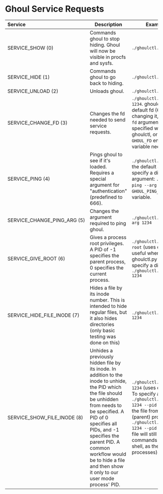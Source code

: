 # Ghoul Service Requests

| **Service**                 | **Description**                                                                                                                                                                                                                                                                                                         | **Example Usage**                                                                                                                                                                                                                                                                                                                  |
|:--------------------------- | ----------------------------------------------------------------------------------------------------------------------------------------------------------------------------------------------------------------------------------------------------------------------------------------------------------------------- | ---------------------------------------------------------------------------------------------------------------------------------------------------------------------------------------------------------------------------------------------------------------------------------------------------------------------------------- |
| SERVICE_SHOW (0)            | Commands ghoul to stop hiding. Ghoul will now be visible in procfs and sysfs.                                                                                                                                                                                                                                           | `./ghoulctl.py show`                                                                                                                                                                                                                                                                                                               |
| SERVICE_HIDE (1)            | Commands ghoul to go back to hiding.                                                                                                                                                                                                                                                                                    | `./ghoulctl.py hide`                                                                                                                                                                                                                                                                                                               |
| SERVICE_UNLOAD (2)          | Unloads ghoul.                                                                                                                                                                                                                                                                                                          | `./ghoulctl.py unload`                                                                                                                                                                                                                                                                                                             |
| SERVICE_CHANGE_FD (3)       | Changes the fd needed to send service requests.                                                                                                                                                                                                                                                                         | `./ghoulctl.py change-fd 1234`. ghoulctl.py uses the default fd (666). After changing it, the `--fd` argument needs to be specified with each use of ghoulctl, or the `GHOUL_FD` environment variable needs to be set.                                                                                                             |
| SERVICE_PING (4)            | Pings ghoul to see if it's loaded. Requires a special argument for "authentication" (predefined to 666).                                                                                                                                                                                                                | `./ghoulctl.py ping` (uses the default argument). To specify a different argument: `./ghoulctl.py ping --arg 1234` or set the `GHOUL_PING_ARG` environment variable.                                                                                                                                                               |
| SERVICE_CHANGE_PING_ARG (5) | Changes the argument required to ping ghoul.                                                                                                                                                                                                                                                                            | `./ghoulctl.py change-ping-arg 1234`                                                                                                                                                                                                                                                                                               |
| SERVICE_GIVE_ROOT (6)       | Gives a process root privileges. A PID of -1 specifies the parent process, 0 specifies the current process.                                                                                                                                                                                                             | `./ghoulctl.py give-root` (uses default PID -1, useful when running ghoulctl.py from a shell). To specify a different PID: `./ghoulctl.py give-root 1234`                                                                                                                                                                          |
| SERVICE_HIDE_FILE_INODE (7) | Hides a file by its inode number. This is intended to hide regular files, but it also hides directories (only basic testing was done on this)                                                                                                                                                                           | `./ghoulctl.py hide-inode 1234`                                                                                                                                                                                                                                                                                                    |
| SERVICE_SHOW_FILE_INODE (8) | Unhides a previously hidden file by its inode. In addition to the inode to unhide, the PID which the file should be unhidden from needs to be specified. A PID of 0 specifies all PIDs, and -1 specifies the parent PID. A common workflow would be to hide a file and then show it only to our user mode process' PID. | `./ghoulctl.py show-inode 1234` (uses default PID 0). To specify a different PID: `./ghoulctl.py show-inode 1234 --pid 5678`. To unhide the file from the shell (parent) process: `./ghoulctl.py show-inode 1234 --pid -1` (note that the file will still be hidden from commands spawned by the shell, as they're new processes). |



